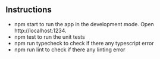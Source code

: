 ## Instructions

- npm start to run the app in the development mode. Open http://localhost:1234.
- npm test to run the unit tests
- npm run typecheck to check if there any typescript error
- npm run lint to check if there any linting error
